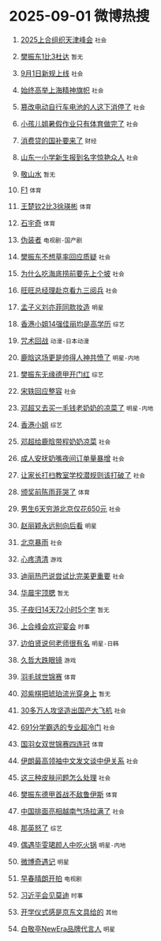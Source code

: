 # 2025-09-01 微博热搜 
1. [2025上合组织天津峰会](https://m.weibo.cn/search?containerid=100103type%3D1%26t%3D10%26q%3D%232025%E4%B8%8A%E5%90%88%E7%BB%84%E7%BB%87%E5%A4%A9%E6%B4%A5%E5%B3%B0%E4%BC%9A%23&stream_entry_id=51&isnewpage=1&extparam=seat%3D1%26cate%3D10103%26dgr%3D0%26filter_type%3Drealtimehot%26stream_entry_id%3D51%26c_type%3D51%26pos%3D0%26q%3D%25232025%25E4%25B8%258A%25E5%2590%2588%25E7%25BB%2584%25E7%25BB%2587%25E5%25A4%25A9%25E6%25B4%25A5%25E5%25B3%25B0%25E4%25BC%259A%2523%26display_time%3D1756657576%26pre_seqid%3D17566575767040409730842) `社会` 

2. [樊振东1比3杜达](https://m.weibo.cn/search?containerid=100103type%3D1%26t%3D10%26q%3D%23%E6%A8%8A%E6%8C%AF%E4%B8%9C1%E6%AF%943%E6%9D%9C%E8%BE%BE%23&stream_entry_id=31&isnewpage=1&extparam=seat%3D1%26realpos%3D1%26filter_type%3Drealtimehot%26c_type%3D31%26q%3D%2523%25E6%25A8%258A%25E6%258C%25AF%25E4%25B8%259C1%25E6%25AF%25943%25E6%259D%259C%25E8%25BE%25BE%2523%26cate%3D5001%26lcate%3D5001%26flag%3D1%26stream_entry_id%3D31%26band_rank%3D1%26dgr%3D0%26pos%3D0%26display_time%3D1756657576%26pre_seqid%3D17566575767040409730842) `暂无` 

3. [9月1日新规上线](https://m.weibo.cn/search?containerid=100103type%3D1%26t%3D10%26q%3D%239%E6%9C%881%E6%97%A5%E6%96%B0%E8%A7%84%E4%B8%8A%E7%BA%BF%23&stream_entry_id=31&isnewpage=1&extparam=seat%3D1%26realpos%3D2%26filter_type%3Drealtimehot%26c_type%3D31%26q%3D%25239%25E6%259C%25881%25E6%2597%25A5%25E6%2596%25B0%25E8%25A7%2584%25E4%25B8%258A%25E7%25BA%25BF%2523%26cate%3D5001%26lcate%3D5001%26flag%3D2%26stream_entry_id%3D31%26band_rank%3D2%26dgr%3D0%26pos%3D1%26display_time%3D1756657576%26pre_seqid%3D17566575767040409730842) `社会` 

4. [始终高举上海精神旗帜](https://m.weibo.cn/search?containerid=100103type%3D1%26t%3D10%26q%3D%23%E5%A7%8B%E7%BB%88%E9%AB%98%E4%B8%BE%E4%B8%8A%E6%B5%B7%E7%B2%BE%E7%A5%9E%E6%97%97%E5%B8%9C%23&stream_entry_id=31&isnewpage=1&extparam=seat%3D1%26realpos%3D3%26filter_type%3Drealtimehot%26c_type%3D31%26q%3D%2523%25E5%25A7%258B%25E7%25BB%2588%25E9%25AB%2598%25E4%25B8%25BE%25E4%25B8%258A%25E6%25B5%25B7%25E7%25B2%25BE%25E7%25A5%259E%25E6%2597%2597%25E5%25B8%259C%2523%26cate%3D5001%26lcate%3D5001%26flag%3D0%26stream_entry_id%3D31%26band_rank%3D3%26dgr%3D0%26pos%3D2%26display_time%3D1756657576%26pre_seqid%3D17566575767040409730842) `社会` 

5. [篡改电动自行车电池的人这下消停了](https://m.weibo.cn/search?containerid=100103type%3D1%26t%3D10%26q%3D%23%E7%AF%A1%E6%94%B9%E7%94%B5%E5%8A%A8%E8%87%AA%E8%A1%8C%E8%BD%A6%E7%94%B5%E6%B1%A0%E7%9A%84%E4%BA%BA%E8%BF%99%E4%B8%8B%E6%B6%88%E5%81%9C%E4%BA%86%23&stream_entry_id=31&isnewpage=1&extparam=seat%3D1%26realpos%3D4%26filter_type%3Drealtimehot%26c_type%3D31%26q%3D%2523%25E7%25AF%25A1%25E6%2594%25B9%25E7%2594%25B5%25E5%258A%25A8%25E8%2587%25AA%25E8%25A1%258C%25E8%25BD%25A6%25E7%2594%25B5%25E6%25B1%25A0%25E7%259A%2584%25E4%25BA%25BA%25E8%25BF%2599%25E4%25B8%258B%25E6%25B6%2588%25E5%2581%259C%25E4%25BA%2586%2523%26cate%3D5001%26lcate%3D5001%26flag%3D1%26stream_entry_id%3D31%26band_rank%3D4%26dgr%3D0%26pos%3D3%26display_time%3D1756657576%26pre_seqid%3D17566575767040409730842) `社会` 

6. [小孩儿姐暑假作业只有体育做完了](https://m.weibo.cn/search?containerid=100103type%3D1%26t%3D10%26q%3D%23%E5%B0%8F%E5%AD%A9%E5%84%BF%E5%A7%90%E6%9A%91%E5%81%87%E4%BD%9C%E4%B8%9A%E5%8F%AA%E6%9C%89%E4%BD%93%E8%82%B2%E5%81%9A%E5%AE%8C%E4%BA%86%23&stream_entry_id=31&isnewpage=1&extparam=seat%3D1%26realpos%3D5%26filter_type%3Drealtimehot%26c_type%3D31%26q%3D%2523%25E5%25B0%258F%25E5%25AD%25A9%25E5%2584%25BF%25E5%25A7%2590%25E6%259A%2591%25E5%2581%2587%25E4%25BD%259C%25E4%25B8%259A%25E5%258F%25AA%25E6%259C%2589%25E4%25BD%2593%25E8%2582%25B2%25E5%2581%259A%25E5%25AE%258C%25E4%25BA%2586%2523%26cate%3D5001%26lcate%3D5001%26flag%3D0%26stream_entry_id%3D31%26band_rank%3D5%26dgr%3D0%26pos%3D4%26display_time%3D1756657576%26pre_seqid%3D17566575767040409730842) `社会` 

7. [消费贷的国补要来了](https://m.weibo.cn/search?containerid=100103type%3D1%26t%3D10%26q%3D%23%E6%B6%88%E8%B4%B9%E8%B4%B7%E7%9A%84%E5%9B%BD%E8%A1%A5%E8%A6%81%E6%9D%A5%E4%BA%86%23&stream_entry_id=31&isnewpage=1&extparam=seat%3D1%26realpos%3D6%26filter_type%3Drealtimehot%26c_type%3D31%26q%3D%2523%25E6%25B6%2588%25E8%25B4%25B9%25E8%25B4%25B7%25E7%259A%2584%25E5%259B%25BD%25E8%25A1%25A5%25E8%25A6%2581%25E6%259D%25A5%25E4%25BA%2586%2523%26cate%3D5001%26lcate%3D5001%26flag%3D0%26stream_entry_id%3D31%26band_rank%3D6%26dgr%3D0%26pos%3D5%26display_time%3D1756657576%26pre_seqid%3D17566575767040409730842) `财经` 

8. [山东一小学新生报到名字惊艳众人](https://m.weibo.cn/search?containerid=100103type%3D1%26t%3D10%26q%3D%23%E5%B1%B1%E4%B8%9C%E4%B8%80%E5%B0%8F%E5%AD%A6%E6%96%B0%E7%94%9F%E6%8A%A5%E5%88%B0%E5%90%8D%E5%AD%97%E6%83%8A%E8%89%B3%E4%BC%97%E4%BA%BA%23&stream_entry_id=31&isnewpage=1&extparam=seat%3D1%26realpos%3D7%26filter_type%3Drealtimehot%26c_type%3D31%26q%3D%2523%25E5%25B1%25B1%25E4%25B8%259C%25E4%25B8%2580%25E5%25B0%258F%25E5%25AD%25A6%25E6%2596%25B0%25E7%2594%259F%25E6%258A%25A5%25E5%2588%25B0%25E5%2590%258D%25E5%25AD%2597%25E6%2583%258A%25E8%2589%25B3%25E4%25BC%2597%25E4%25BA%25BA%2523%26cate%3D5001%26lcate%3D5001%26flag%3D1%26stream_entry_id%3D31%26band_rank%3D7%26dgr%3D0%26pos%3D6%26display_time%3D1756657576%26pre_seqid%3D17566575767040409730842) `社会` 

9. [敬山水](https://m.weibo.cn/search?containerid=100103type%3D1%26t%3D10%26q%3D%E6%95%AC%E5%B1%B1%E6%B0%B4&stream_entry_id=31&isnewpage=1&extparam=seat%3D1%26realpos%3D8%26filter_type%3Drealtimehot%26c_type%3D31%26q%3D%25E6%2595%25AC%25E5%25B1%25B1%25E6%25B0%25B4%26cate%3D5001%26lcate%3D5001%26flag%3D0%26stream_entry_id%3D31%26band_rank%3D8%26dgr%3D0%26pos%3D7%26display_time%3D1756657576%26pre_seqid%3D17566575767040409730842) `暂无` 

10. [F1](https://m.weibo.cn/search?containerid=100103type%3D1%26t%3D10%26q%3DF1&stream_entry_id=31&isnewpage=1&extparam=seat%3D1%26realpos%3D9%26filter_type%3Drealtimehot%26c_type%3D31%26q%3DF1%26cate%3D5001%26lcate%3D5001%26flag%3D0%26stream_entry_id%3D31%26band_rank%3D9%26dgr%3D0%26pos%3D8%26display_time%3D1756657576%26pre_seqid%3D17566575767040409730842) `体育` 

11. [王楚钦2比3徐瑛彬](https://m.weibo.cn/search?containerid=100103type%3D1%26t%3D10%26q%3D%23%E7%8E%8B%E6%A5%9A%E9%92%A62%E6%AF%943%E5%BE%90%E7%91%9B%E5%BD%AC%23&stream_entry_id=31&isnewpage=1&extparam=seat%3D1%26realpos%3D10%26filter_type%3Drealtimehot%26c_type%3D31%26q%3D%2523%25E7%258E%258B%25E6%25A5%259A%25E9%2592%25A62%25E6%25AF%25943%25E5%25BE%2590%25E7%2591%259B%25E5%25BD%25AC%2523%26cate%3D5001%26lcate%3D5001%26flag%3D0%26stream_entry_id%3D31%26band_rank%3D10%26dgr%3D0%26pos%3D9%26display_time%3D1756657576%26pre_seqid%3D17566575767040409730842) `体育` 

12. [石宇奇](https://m.weibo.cn/search?containerid=100103type%3D1%26t%3D10%26q%3D%E7%9F%B3%E5%AE%87%E5%A5%87&stream_entry_id=31&isnewpage=1&extparam=seat%3D1%26realpos%3D11%26filter_type%3Drealtimehot%26c_type%3D31%26q%3D%25E7%259F%25B3%25E5%25AE%2587%25E5%25A5%2587%26cate%3D5001%26lcate%3D5001%26flag%3D1%26stream_entry_id%3D31%26band_rank%3D11%26dgr%3D0%26pos%3D10%26display_time%3D1756657576%26pre_seqid%3D17566575767040409730842) `体育` 

13. [伪装者](https://m.weibo.cn/search?containerid=100103type%3D1%26t%3D10%26q%3D%E4%BC%AA%E8%A3%85%E8%80%85&stream_entry_id=31&isnewpage=1&extparam=seat%3D1%26realpos%3D12%26filter_type%3Drealtimehot%26c_type%3D31%26q%3D%25E4%25BC%25AA%25E8%25A3%2585%25E8%2580%2585%26cate%3D5001%26lcate%3D5001%26flag%3D2%26stream_entry_id%3D31%26band_rank%3D12%26dgr%3D0%26pos%3D11%26display_time%3D1756657576%26pre_seqid%3D17566575767040409730842) `电视剧-国产剧` 

14. [樊振东不想草率回应质疑](https://m.weibo.cn/search?containerid=100103type%3D1%26t%3D10%26q%3D%23%E6%A8%8A%E6%8C%AF%E4%B8%9C%E4%B8%8D%E6%83%B3%E8%8D%89%E7%8E%87%E5%9B%9E%E5%BA%94%E8%B4%A8%E7%96%91%23&stream_entry_id=31&isnewpage=1&extparam=seat%3D1%26realpos%3D13%26filter_type%3Drealtimehot%26c_type%3D31%26q%3D%2523%25E6%25A8%258A%25E6%258C%25AF%25E4%25B8%259C%25E4%25B8%258D%25E6%2583%25B3%25E8%258D%2589%25E7%258E%2587%25E5%259B%259E%25E5%25BA%2594%25E8%25B4%25A8%25E7%2596%2591%2523%26cate%3D5001%26lcate%3D5001%26flag%3D1%26stream_entry_id%3D31%26band_rank%3D13%26dgr%3D0%26pos%3D12%26display_time%3D1756657576%26pre_seqid%3D17566575767040409730842) `社会` 

15. [为什么吃海底捞前要先上个坡](https://m.weibo.cn/search?containerid=100103type%3D1%26t%3D10%26q%3D%23%E4%B8%BA%E4%BB%80%E4%B9%88%E5%90%83%E6%B5%B7%E5%BA%95%E6%8D%9E%E5%89%8D%E8%A6%81%E5%85%88%E4%B8%8A%E4%B8%AA%E5%9D%A1%23&stream_entry_id=31&isnewpage=1&extparam=seat%3D1%26realpos%3D14%26filter_type%3Drealtimehot%26c_type%3D31%26q%3D%2523%25E4%25B8%25BA%25E4%25BB%2580%25E4%25B9%2588%25E5%2590%2583%25E6%25B5%25B7%25E5%25BA%2595%25E6%258D%259E%25E5%2589%258D%25E8%25A6%2581%25E5%2585%2588%25E4%25B8%258A%25E4%25B8%25AA%25E5%259D%25A1%2523%26cate%3D5001%26lcate%3D5001%26flag%3D0%26stream_entry_id%3D31%26band_rank%3D14%26dgr%3D0%26pos%3D13%26display_time%3D1756657576%26pre_seqid%3D17566575767040409730842) `社会` 

16. [旺旺总经理赴京看九三阅兵](https://m.weibo.cn/search?containerid=100103type%3D1%26t%3D10%26q%3D%23%E6%97%BA%E6%97%BA%E6%80%BB%E7%BB%8F%E7%90%86%E8%B5%B4%E4%BA%AC%E7%9C%8B%E4%B9%9D%E4%B8%89%E9%98%85%E5%85%B5%23&stream_entry_id=31&isnewpage=1&extparam=seat%3D1%26realpos%3D15%26filter_type%3Drealtimehot%26c_type%3D31%26q%3D%2523%25E6%2597%25BA%25E6%2597%25BA%25E6%2580%25BB%25E7%25BB%258F%25E7%2590%2586%25E8%25B5%25B4%25E4%25BA%25AC%25E7%259C%258B%25E4%25B9%259D%25E4%25B8%2589%25E9%2598%2585%25E5%2585%25B5%2523%26cate%3D5001%26lcate%3D5001%26flag%3D0%26stream_entry_id%3D31%26band_rank%3D15%26dgr%3D0%26pos%3D14%26display_time%3D1756657576%26pre_seqid%3D17566575767040409730842) `社会` 

17. [孟子义刘亦菲同款妆造](https://m.weibo.cn/search?containerid=100103type%3D1%26t%3D10%26q%3D%23%E5%AD%9F%E5%AD%90%E4%B9%89%E5%88%98%E4%BA%A6%E8%8F%B2%E5%90%8C%E6%AC%BE%E5%A6%86%E9%80%A0%23&stream_entry_id=31&isnewpage=1&extparam=seat%3D1%26realpos%3D16%26filter_type%3Drealtimehot%26c_type%3D31%26q%3D%2523%25E5%25AD%259F%25E5%25AD%2590%25E4%25B9%2589%25E5%2588%2598%25E4%25BA%25A6%25E8%258F%25B2%25E5%2590%258C%25E6%25AC%25BE%25E5%25A6%2586%25E9%2580%25A0%2523%26cate%3D5001%26lcate%3D5001%26flag%3D0%26stream_entry_id%3D31%26band_rank%3D16%26dgr%3D0%26pos%3D15%26display_time%3D1756657576%26pre_seqid%3D17566575767040409730842) `明星` 

18. [香港小姐14强佳丽均是高学历](https://m.weibo.cn/search?containerid=100103type%3D1%26t%3D10%26q%3D%23%E9%A6%99%E6%B8%AF%E5%B0%8F%E5%A7%9014%E5%BC%BA%E4%BD%B3%E4%B8%BD%E5%9D%87%E6%98%AF%E9%AB%98%E5%AD%A6%E5%8E%86%23&stream_entry_id=31&isnewpage=1&extparam=seat%3D1%26realpos%3D17%26filter_type%3Drealtimehot%26c_type%3D31%26q%3D%2523%25E9%25A6%2599%25E6%25B8%25AF%25E5%25B0%258F%25E5%25A7%259014%25E5%25BC%25BA%25E4%25BD%25B3%25E4%25B8%25BD%25E5%259D%2587%25E6%2598%25AF%25E9%25AB%2598%25E5%25AD%25A6%25E5%258E%2586%2523%26cate%3D5001%26lcate%3D5001%26flag%3D1%26stream_entry_id%3D31%26band_rank%3D17%26dgr%3D0%26pos%3D16%26display_time%3D1756657576%26pre_seqid%3D17566575767040409730842) `综艺` 

19. [咒术回战](https://m.weibo.cn/search?containerid=100103type%3D1%26t%3D10%26q%3D%E5%92%92%E6%9C%AF%E5%9B%9E%E6%88%98&stream_entry_id=31&isnewpage=1&extparam=seat%3D1%26realpos%3D18%26filter_type%3Drealtimehot%26c_type%3D31%26q%3D%25E5%2592%2592%25E6%259C%25AF%25E5%259B%259E%25E6%2588%2598%26cate%3D5001%26lcate%3D5001%26flag%3D1%26stream_entry_id%3D31%26band_rank%3D18%26dgr%3D0%26pos%3D17%26display_time%3D1756657576%26pre_seqid%3D17566575767040409730842) `动漫-日本动漫` 

20. [鹿晗这场更是帅得人神共愤了](https://m.weibo.cn/search?containerid=100103type%3D1%26t%3D10%26q%3D%23%E9%B9%BF%E6%99%97%E8%BF%99%E5%9C%BA%E6%9B%B4%E6%98%AF%E5%B8%85%E5%BE%97%E4%BA%BA%E7%A5%9E%E5%85%B1%E6%84%A4%E4%BA%86%23&stream_entry_id=31&isnewpage=1&extparam=seat%3D1%26realpos%3D19%26filter_type%3Drealtimehot%26c_type%3D31%26q%3D%2523%25E9%25B9%25BF%25E6%2599%2597%25E8%25BF%2599%25E5%259C%25BA%25E6%259B%25B4%25E6%2598%25AF%25E5%25B8%2585%25E5%25BE%2597%25E4%25BA%25BA%25E7%25A5%259E%25E5%2585%25B1%25E6%2584%25A4%25E4%25BA%2586%2523%26cate%3D5001%26lcate%3D5001%26flag%3D1%26stream_entry_id%3D31%26band_rank%3D19%26dgr%3D0%26pos%3D18%26display_time%3D1756657576%26pre_seqid%3D17566575767040409730842) `明星-内地` 

21. [樊振东无缘德甲开门红](https://m.weibo.cn/search?containerid=100103type%3D1%26t%3D10%26q%3D%23%E6%A8%8A%E6%8C%AF%E4%B8%9C%E6%97%A0%E7%BC%98%E5%BE%B7%E7%94%B2%E5%BC%80%E9%97%A8%E7%BA%A2%23&stream_entry_id=31&isnewpage=1&extparam=seat%3D1%26realpos%3D20%26filter_type%3Drealtimehot%26c_type%3D31%26q%3D%2523%25E6%25A8%258A%25E6%258C%25AF%25E4%25B8%259C%25E6%2597%25A0%25E7%25BC%2598%25E5%25BE%25B7%25E7%2594%25B2%25E5%25BC%2580%25E9%2597%25A8%25E7%25BA%25A2%2523%26cate%3D5001%26lcate%3D5001%26flag%3D1%26stream_entry_id%3D31%26band_rank%3D20%26dgr%3D0%26pos%3D19%26display_time%3D1756657576%26pre_seqid%3D17566575767040409730842) `综艺` 

22. [宋轶回应整容](https://m.weibo.cn/search?containerid=100103type%3D1%26t%3D10%26q%3D%E5%AE%8B%E8%BD%B6%E5%9B%9E%E5%BA%94%E6%95%B4%E5%AE%B9&stream_entry_id=31&isnewpage=1&extparam=seat%3D1%26realpos%3D21%26filter_type%3Drealtimehot%26c_type%3D31%26q%3D%25E5%25AE%258B%25E8%25BD%25B6%25E5%259B%259E%25E5%25BA%2594%25E6%2595%25B4%25E5%25AE%25B9%26cate%3D5001%26lcate%3D5001%26flag%3D2%26stream_entry_id%3D31%26band_rank%3D21%26dgr%3D0%26pos%3D20%26display_time%3D1756657576%26pre_seqid%3D17566575767040409730842) `社会` 

23. [邓超又去买一毛钱老奶奶的凉菜了](https://m.weibo.cn/search?containerid=100103type%3D1%26t%3D10%26q%3D%23%E9%82%93%E8%B6%85%E5%8F%88%E5%8E%BB%E4%B9%B0%E4%B8%80%E6%AF%9B%E9%92%B1%E8%80%81%E5%A5%B6%E5%A5%B6%E7%9A%84%E5%87%89%E8%8F%9C%E4%BA%86%23&stream_entry_id=31&isnewpage=1&extparam=seat%3D1%26realpos%3D22%26filter_type%3Drealtimehot%26c_type%3D31%26q%3D%2523%25E9%2582%2593%25E8%25B6%2585%25E5%258F%2588%25E5%258E%25BB%25E4%25B9%25B0%25E4%25B8%2580%25E6%25AF%259B%25E9%2592%25B1%25E8%2580%2581%25E5%25A5%25B6%25E5%25A5%25B6%25E7%259A%2584%25E5%2587%2589%25E8%258F%259C%25E4%25BA%2586%2523%26cate%3D5001%26lcate%3D5001%26flag%3D2%26stream_entry_id%3D31%26band_rank%3D22%26dgr%3D0%26pos%3D21%26display_time%3D1756657576%26pre_seqid%3D17566575767040409730842) `明星-内地` 

24. [香港小姐](https://m.weibo.cn/search?containerid=100103type%3D1%26t%3D10%26q%3D%E9%A6%99%E6%B8%AF%E5%B0%8F%E5%A7%90&stream_entry_id=31&isnewpage=1&extparam=seat%3D1%26realpos%3D23%26filter_type%3Drealtimehot%26c_type%3D31%26q%3D%25E9%25A6%2599%25E6%25B8%25AF%25E5%25B0%258F%25E5%25A7%2590%26cate%3D5001%26lcate%3D5001%26flag%3D1%26stream_entry_id%3D31%26band_rank%3D23%26dgr%3D0%26pos%3D22%26display_time%3D1756657576%26pre_seqid%3D17566575767040409730842) `综艺` 

25. [邓超给鹿晗带程奶奶凉菜](https://m.weibo.cn/search?containerid=100103type%3D1%26t%3D10%26q%3D%23%E9%82%93%E8%B6%85%E7%BB%99%E9%B9%BF%E6%99%97%E5%B8%A6%E7%A8%8B%E5%A5%B6%E5%A5%B6%E5%87%89%E8%8F%9C%23&stream_entry_id=31&isnewpage=1&extparam=seat%3D1%26realpos%3D24%26filter_type%3Drealtimehot%26c_type%3D31%26q%3D%2523%25E9%2582%2593%25E8%25B6%2585%25E7%25BB%2599%25E9%25B9%25BF%25E6%2599%2597%25E5%25B8%25A6%25E7%25A8%258B%25E5%25A5%25B6%25E5%25A5%25B6%25E5%2587%2589%25E8%258F%259C%2523%26cate%3D5001%26lcate%3D5001%26flag%3D1%26stream_entry_id%3D31%26band_rank%3D24%26dgr%3D0%26pos%3D23%26display_time%3D1756657576%26pre_seqid%3D17566575767040409730842) `社会` 

26. [成人安抚奶嘴夜间订单量暴增](https://m.weibo.cn/search?containerid=100103type%3D1%26t%3D10%26q%3D%23%E6%88%90%E4%BA%BA%E5%AE%89%E6%8A%9A%E5%A5%B6%E5%98%B4%E5%A4%9C%E9%97%B4%E8%AE%A2%E5%8D%95%E9%87%8F%E6%9A%B4%E5%A2%9E%23&stream_entry_id=31&isnewpage=1&extparam=seat%3D1%26realpos%3D25%26filter_type%3Drealtimehot%26c_type%3D31%26q%3D%2523%25E6%2588%2590%25E4%25BA%25BA%25E5%25AE%2589%25E6%258A%259A%25E5%25A5%25B6%25E5%2598%25B4%25E5%25A4%259C%25E9%2597%25B4%25E8%25AE%25A2%25E5%258D%2595%25E9%2587%258F%25E6%259A%25B4%25E5%25A2%259E%2523%26cate%3D5001%26lcate%3D5001%26flag%3D0%26stream_entry_id%3D31%26band_rank%3D25%26dgr%3D0%26pos%3D24%26display_time%3D1756657576%26pre_seqid%3D17566575767040409730842) `社会` 

27. [让家长打扫教室学校潜规则该打破了](https://m.weibo.cn/search?containerid=100103type%3D1%26t%3D10%26q%3D%23%E8%AE%A9%E5%AE%B6%E9%95%BF%E6%89%93%E6%89%AB%E6%95%99%E5%AE%A4%E5%AD%A6%E6%A0%A1%E6%BD%9C%E8%A7%84%E5%88%99%E8%AF%A5%E6%89%93%E7%A0%B4%E4%BA%86%23&stream_entry_id=31&isnewpage=1&extparam=seat%3D1%26realpos%3D26%26filter_type%3Drealtimehot%26c_type%3D31%26q%3D%2523%25E8%25AE%25A9%25E5%25AE%25B6%25E9%2595%25BF%25E6%2589%2593%25E6%2589%25AB%25E6%2595%2599%25E5%25AE%25A4%25E5%25AD%25A6%25E6%25A0%25A1%25E6%25BD%259C%25E8%25A7%2584%25E5%2588%2599%25E8%25AF%25A5%25E6%2589%2593%25E7%25A0%25B4%25E4%25BA%2586%2523%26cate%3D5001%26lcate%3D5001%26flag%3D0%26stream_entry_id%3D31%26band_rank%3D26%26dgr%3D0%26pos%3D25%26display_time%3D1756657576%26pre_seqid%3D17566575767040409730842) `社会` 

28. [颁奖前陈雨菲哭了](https://m.weibo.cn/search?containerid=100103type%3D1%26t%3D10%26q%3D%E9%A2%81%E5%A5%96%E5%89%8D%E9%99%88%E9%9B%A8%E8%8F%B2%E5%93%AD%E4%BA%86&stream_entry_id=31&isnewpage=1&extparam=seat%3D1%26realpos%3D27%26filter_type%3Drealtimehot%26c_type%3D31%26q%3D%25E9%25A2%2581%25E5%25A5%2596%25E5%2589%258D%25E9%2599%2588%25E9%259B%25A8%25E8%258F%25B2%25E5%2593%25AD%25E4%25BA%2586%26cate%3D5001%26lcate%3D5001%26flag%3D0%26stream_entry_id%3D31%26band_rank%3D27%26dgr%3D0%26pos%3D26%26display_time%3D1756657576%26pre_seqid%3D17566575767040409730842) `体育` 

29. [男生6天穷游北京仅花650元](https://m.weibo.cn/search?containerid=100103type%3D1%26t%3D10%26q%3D%23%E7%94%B7%E7%94%9F6%E5%A4%A9%E7%A9%B7%E6%B8%B8%E5%8C%97%E4%BA%AC%E4%BB%85%E8%8A%B1650%E5%85%83%23&stream_entry_id=31&isnewpage=1&extparam=seat%3D1%26realpos%3D28%26filter_type%3Drealtimehot%26c_type%3D31%26q%3D%2523%25E7%2594%25B7%25E7%2594%259F6%25E5%25A4%25A9%25E7%25A9%25B7%25E6%25B8%25B8%25E5%258C%2597%25E4%25BA%25AC%25E4%25BB%2585%25E8%258A%25B1650%25E5%2585%2583%2523%26cate%3D5001%26lcate%3D5001%26flag%3D1%26stream_entry_id%3D31%26band_rank%3D28%26dgr%3D0%26pos%3D27%26display_time%3D1756657576%26pre_seqid%3D17566575767040409730842) `社会` 

30. [赵丽颖永远别向后看](https://m.weibo.cn/search?containerid=100103type%3D1%26t%3D10%26q%3D%23%E8%B5%B5%E4%B8%BD%E9%A2%96%E6%B0%B8%E8%BF%9C%E5%88%AB%E5%90%91%E5%90%8E%E7%9C%8B%23&stream_entry_id=31&isnewpage=1&extparam=seat%3D1%26realpos%3D29%26filter_type%3Drealtimehot%26c_type%3D31%26q%3D%2523%25E8%25B5%25B5%25E4%25B8%25BD%25E9%25A2%2596%25E6%25B0%25B8%25E8%25BF%259C%25E5%2588%25AB%25E5%2590%2591%25E5%2590%258E%25E7%259C%258B%2523%26cate%3D5001%26lcate%3D5001%26flag%3D0%26stream_entry_id%3D31%26band_rank%3D29%26dgr%3D0%26pos%3D28%26display_time%3D1756657576%26pre_seqid%3D17566575767040409730842) `明星` 

31. [北京暴雨](https://m.weibo.cn/search?containerid=100103type%3D1%26t%3D10%26q%3D%E5%8C%97%E4%BA%AC%E6%9A%B4%E9%9B%A8&stream_entry_id=31&isnewpage=1&extparam=seat%3D1%26realpos%3D30%26filter_type%3Drealtimehot%26c_type%3D31%26q%3D%25E5%258C%2597%25E4%25BA%25AC%25E6%259A%25B4%25E9%259B%25A8%26cate%3D5001%26lcate%3D5001%26flag%3D0%26stream_entry_id%3D31%26band_rank%3D30%26dgr%3D0%26pos%3D29%26display_time%3D1756657576%26pre_seqid%3D17566575767040409730842) `社会` 

32. [心疼清清](https://m.weibo.cn/search?containerid=100103type%3D1%26t%3D10%26q%3D%E5%BF%83%E7%96%BC%E6%B8%85%E6%B8%85&stream_entry_id=31&isnewpage=1&extparam=seat%3D1%26realpos%3D31%26filter_type%3Drealtimehot%26c_type%3D31%26q%3D%25E5%25BF%2583%25E7%2596%25BC%25E6%25B8%2585%25E6%25B8%2585%26cate%3D5001%26lcate%3D5001%26flag%3D1%26stream_entry_id%3D31%26band_rank%3D31%26dgr%3D0%26pos%3D30%26display_time%3D1756657576%26pre_seqid%3D17566575767040409730842) `游戏` 

33. [迪丽热巴说尝试比完美更重要](https://m.weibo.cn/search?containerid=100103type%3D1%26t%3D10%26q%3D%23%E8%BF%AA%E4%B8%BD%E7%83%AD%E5%B7%B4%E8%AF%B4%E5%B0%9D%E8%AF%95%E6%AF%94%E5%AE%8C%E7%BE%8E%E6%9B%B4%E9%87%8D%E8%A6%81%23&stream_entry_id=31&isnewpage=1&extparam=seat%3D1%26realpos%3D32%26filter_type%3Drealtimehot%26c_type%3D31%26q%3D%2523%25E8%25BF%25AA%25E4%25B8%25BD%25E7%2583%25AD%25E5%25B7%25B4%25E8%25AF%25B4%25E5%25B0%259D%25E8%25AF%2595%25E6%25AF%2594%25E5%25AE%258C%25E7%25BE%258E%25E6%259B%25B4%25E9%2587%258D%25E8%25A6%2581%2523%26cate%3D5001%26lcate%3D5001%26flag%3D0%26stream_entry_id%3D31%26band_rank%3D32%26dgr%3D0%26pos%3D31%26display_time%3D1756657576%26pre_seqid%3D17566575767040409730842) `社会` 

34. [华晨宇顶腮](https://m.weibo.cn/search?containerid=100103type%3D1%26t%3D10%26q%3D%E5%8D%8E%E6%99%A8%E5%AE%87%E9%A1%B6%E8%85%AE&stream_entry_id=31&isnewpage=1&extparam=seat%3D1%26realpos%3D33%26filter_type%3Drealtimehot%26c_type%3D31%26q%3D%25E5%258D%258E%25E6%2599%25A8%25E5%25AE%2587%25E9%25A1%25B6%25E8%2585%25AE%26cate%3D5001%26lcate%3D5001%26flag%3D0%26stream_entry_id%3D31%26band_rank%3D33%26dgr%3D0%26pos%3D32%26display_time%3D1756657576%26pre_seqid%3D17566575767040409730842) `暂无` 

35. [子夜归14天72小时5个字](https://m.weibo.cn/search?containerid=100103type%3D1%26t%3D10%26q%3D%E5%AD%90%E5%A4%9C%E5%BD%9214%E5%A4%A972%E5%B0%8F%E6%97%B65%E4%B8%AA%E5%AD%97&stream_entry_id=31&isnewpage=1&extparam=seat%3D1%26realpos%3D34%26filter_type%3Drealtimehot%26c_type%3D31%26q%3D%25E5%25AD%2590%25E5%25A4%259C%25E5%25BD%259214%25E5%25A4%25A972%25E5%25B0%258F%25E6%2597%25B65%25E4%25B8%25AA%25E5%25AD%2597%26cate%3D5001%26lcate%3D5001%26flag%3D0%26stream_entry_id%3D31%26band_rank%3D34%26dgr%3D0%26pos%3D33%26display_time%3D1756657576%26pre_seqid%3D17566575767040409730842) `暂无` 

36. [上合峰会欢迎宴会](https://m.weibo.cn/search?containerid=100103type%3D1%26t%3D10%26q%3D%23%E4%B8%8A%E5%90%88%E5%B3%B0%E4%BC%9A%E6%AC%A2%E8%BF%8E%E5%AE%B4%E4%BC%9A%23&stream_entry_id=31&isnewpage=1&extparam=seat%3D1%26realpos%3D35%26filter_type%3Drealtimehot%26c_type%3D31%26q%3D%2523%25E4%25B8%258A%25E5%2590%2588%25E5%25B3%25B0%25E4%25BC%259A%25E6%25AC%25A2%25E8%25BF%258E%25E5%25AE%25B4%25E4%25BC%259A%2523%26cate%3D5001%26lcate%3D5001%26flag%3D0%26stream_entry_id%3D31%26band_rank%3D35%26dgr%3D0%26pos%3D34%26display_time%3D1756657576%26pre_seqid%3D17566575767040409730842) `时事` 

37. [边伯贤说何老师很有名](https://m.weibo.cn/search?containerid=100103type%3D1%26t%3D10%26q%3D%23%E8%BE%B9%E4%BC%AF%E8%B4%A4%E8%AF%B4%E4%BD%95%E8%80%81%E5%B8%88%E5%BE%88%E6%9C%89%E5%90%8D%23&stream_entry_id=31&isnewpage=1&extparam=seat%3D1%26realpos%3D36%26filter_type%3Drealtimehot%26c_type%3D31%26q%3D%2523%25E8%25BE%25B9%25E4%25BC%25AF%25E8%25B4%25A4%25E8%25AF%25B4%25E4%25BD%2595%25E8%2580%2581%25E5%25B8%2588%25E5%25BE%2588%25E6%259C%2589%25E5%2590%258D%2523%26cate%3D5001%26lcate%3D5001%26flag%3D1%26stream_entry_id%3D31%26band_rank%3D36%26dgr%3D0%26pos%3D35%26display_time%3D1756657576%26pre_seqid%3D17566575767040409730842) `明星-日韩` 

38. [久哲大跌眼镜](https://m.weibo.cn/search?containerid=100103type%3D1%26t%3D10%26q%3D%23%E4%B9%85%E5%93%B2%E5%A4%A7%E8%B7%8C%E7%9C%BC%E9%95%9C%23&stream_entry_id=31&isnewpage=1&extparam=seat%3D1%26realpos%3D37%26filter_type%3Drealtimehot%26c_type%3D31%26q%3D%2523%25E4%25B9%2585%25E5%2593%25B2%25E5%25A4%25A7%25E8%25B7%258C%25E7%259C%25BC%25E9%2595%259C%2523%26cate%3D5001%26lcate%3D5001%26flag%3D0%26stream_entry_id%3D31%26band_rank%3D37%26dgr%3D0%26pos%3D36%26display_time%3D1756657576%26pre_seqid%3D17566575767040409730842) `游戏` 

39. [羽毛球世锦赛](https://m.weibo.cn/search?containerid=100103type%3D1%26t%3D10%26q%3D%E7%BE%BD%E6%AF%9B%E7%90%83%E4%B8%96%E9%94%A6%E8%B5%9B&stream_entry_id=31&isnewpage=1&extparam=seat%3D1%26realpos%3D38%26filter_type%3Drealtimehot%26c_type%3D31%26q%3D%25E7%25BE%25BD%25E6%25AF%259B%25E7%2590%2583%25E4%25B8%2596%25E9%2594%25A6%25E8%25B5%259B%26cate%3D5001%26lcate%3D5001%26flag%3D0%26stream_entry_id%3D31%26band_rank%3D38%26dgr%3D0%26pos%3D37%26display_time%3D1756657576%26pre_seqid%3D17566575767040409730842) `体育` 

40. [邓紫棋把琥珀流光穿身上](https://m.weibo.cn/search?containerid=100103type%3D1%26t%3D10%26q%3D%E9%82%93%E7%B4%AB%E6%A3%8B%E6%8A%8A%E7%90%A5%E7%8F%80%E6%B5%81%E5%85%89%E7%A9%BF%E8%BA%AB%E4%B8%8A&stream_entry_id=31&isnewpage=1&extparam=seat%3D1%26realpos%3D39%26filter_type%3Drealtimehot%26c_type%3D31%26q%3D%25E9%2582%2593%25E7%25B4%25AB%25E6%25A3%258B%25E6%258A%258A%25E7%2590%25A5%25E7%258F%2580%25E6%25B5%2581%25E5%2585%2589%25E7%25A9%25BF%25E8%25BA%25AB%25E4%25B8%258A%26cate%3D5001%26lcate%3D5001%26flag%3D1%26stream_entry_id%3D31%26band_rank%3D39%26dgr%3D0%26pos%3D38%26display_time%3D1756657576%26pre_seqid%3D17566575767040409730842) `暂无` 

41. [30多万人攻坚造出国产大飞机](https://m.weibo.cn/search?containerid=100103type%3D1%26t%3D10%26q%3D%2330%E5%A4%9A%E4%B8%87%E4%BA%BA%E6%94%BB%E5%9D%9A%E9%80%A0%E5%87%BA%E5%9B%BD%E4%BA%A7%E5%A4%A7%E9%A3%9E%E6%9C%BA%23&stream_entry_id=31&isnewpage=1&extparam=seat%3D1%26realpos%3D40%26filter_type%3Drealtimehot%26c_type%3D31%26q%3D%252330%25E5%25A4%259A%25E4%25B8%2587%25E4%25BA%25BA%25E6%2594%25BB%25E5%259D%259A%25E9%2580%25A0%25E5%2587%25BA%25E5%259B%25BD%25E4%25BA%25A7%25E5%25A4%25A7%25E9%25A3%259E%25E6%259C%25BA%2523%26cate%3D5001%26lcate%3D5001%26flag%3D1%26stream_entry_id%3D31%26band_rank%3D40%26dgr%3D0%26pos%3D39%26display_time%3D1756657576%26pre_seqid%3D17566575767040409730842) `社会` 

42. [691分学霸选的专业超冷门](https://m.weibo.cn/search?containerid=100103type%3D1%26t%3D10%26q%3D%23691%E5%88%86%E5%AD%A6%E9%9C%B8%E9%80%89%E7%9A%84%E4%B8%93%E4%B8%9A%E8%B6%85%E5%86%B7%E9%97%A8%23&stream_entry_id=31&isnewpage=1&extparam=seat%3D1%26realpos%3D41%26filter_type%3Drealtimehot%26c_type%3D31%26q%3D%2523691%25E5%2588%2586%25E5%25AD%25A6%25E9%259C%25B8%25E9%2580%2589%25E7%259A%2584%25E4%25B8%2593%25E4%25B8%259A%25E8%25B6%2585%25E5%2586%25B7%25E9%2597%25A8%2523%26cate%3D5001%26lcate%3D5001%26flag%3D0%26stream_entry_id%3D31%26band_rank%3D41%26dgr%3D0%26pos%3D40%26display_time%3D1756657576%26pre_seqid%3D17566575767040409730842) `社会` 

43. [国羽女双世锦赛四连冠](https://m.weibo.cn/search?containerid=100103type%3D1%26t%3D10%26q%3D%23%E5%9B%BD%E7%BE%BD%E5%A5%B3%E5%8F%8C%E4%B8%96%E9%94%A6%E8%B5%9B%E5%9B%9B%E8%BF%9E%E5%86%A0%23&stream_entry_id=31&isnewpage=1&extparam=seat%3D1%26realpos%3D42%26filter_type%3Drealtimehot%26c_type%3D31%26q%3D%2523%25E5%259B%25BD%25E7%25BE%25BD%25E5%25A5%25B3%25E5%258F%258C%25E4%25B8%2596%25E9%2594%25A6%25E8%25B5%259B%25E5%259B%259B%25E8%25BF%259E%25E5%2586%25A0%2523%26cate%3D5001%26lcate%3D5001%26flag%3D1%26stream_entry_id%3D31%26band_rank%3D42%26dgr%3D0%26pos%3D41%26display_time%3D1756657576%26pre_seqid%3D17566575767040409730842) `体育` 

44. [伊朗最高领袖中文发文谈中伊关系](https://m.weibo.cn/search?containerid=100103type%3D1%26t%3D10%26q%3D%23%E4%BC%8A%E6%9C%97%E6%9C%80%E9%AB%98%E9%A2%86%E8%A2%96%E4%B8%AD%E6%96%87%E5%8F%91%E6%96%87%E8%B0%88%E4%B8%AD%E4%BC%8A%E5%85%B3%E7%B3%BB%23&stream_entry_id=31&isnewpage=1&extparam=seat%3D1%26realpos%3D43%26filter_type%3Drealtimehot%26c_type%3D31%26q%3D%2523%25E4%25BC%258A%25E6%259C%2597%25E6%259C%2580%25E9%25AB%2598%25E9%25A2%2586%25E8%25A2%2596%25E4%25B8%25AD%25E6%2596%2587%25E5%258F%2591%25E6%2596%2587%25E8%25B0%2588%25E4%25B8%25AD%25E4%25BC%258A%25E5%2585%25B3%25E7%25B3%25BB%2523%26cate%3D5001%26lcate%3D5001%26flag%3D0%26stream_entry_id%3D31%26band_rank%3D43%26dgr%3D0%26pos%3D42%26display_time%3D1756657576%26pre_seqid%3D17566575767040409730842) `社会` 

45. [这三种皮肤问题怎么处理](https://m.weibo.cn/search?containerid=100103type%3D1%26t%3D10%26q%3D%23%E8%BF%99%E4%B8%89%E7%A7%8D%E7%9A%AE%E8%82%A4%E9%97%AE%E9%A2%98%E6%80%8E%E4%B9%88%E5%A4%84%E7%90%86%23&stream_entry_id=31&isnewpage=1&extparam=seat%3D1%26realpos%3D44%26filter_type%3Drealtimehot%26c_type%3D31%26q%3D%2523%25E8%25BF%2599%25E4%25B8%2589%25E7%25A7%258D%25E7%259A%25AE%25E8%2582%25A4%25E9%2597%25AE%25E9%25A2%2598%25E6%2580%258E%25E4%25B9%2588%25E5%25A4%2584%25E7%2590%2586%2523%26cate%3D5001%26lcate%3D5001%26flag%3D0%26stream_entry_id%3D31%26band_rank%3D44%26dgr%3D0%26pos%3D43%26display_time%3D1756657576%26pre_seqid%3D17566575767040409730842) `社会` 

46. [樊振东德甲首战不敌鲁伊斯](https://m.weibo.cn/search?containerid=100103type%3D1%26t%3D10%26q%3D%23%E6%A8%8A%E6%8C%AF%E4%B8%9C%E5%BE%B7%E7%94%B2%E9%A6%96%E6%88%98%E4%B8%8D%E6%95%8C%E9%B2%81%E4%BC%8A%E6%96%AF%23&stream_entry_id=31&isnewpage=1&extparam=seat%3D1%26realpos%3D45%26filter_type%3Drealtimehot%26c_type%3D31%26q%3D%2523%25E6%25A8%258A%25E6%258C%25AF%25E4%25B8%259C%25E5%25BE%25B7%25E7%2594%25B2%25E9%25A6%2596%25E6%2588%2598%25E4%25B8%258D%25E6%2595%258C%25E9%25B2%2581%25E4%25BC%258A%25E6%2596%25AF%2523%26cate%3D5001%26lcate%3D5001%26flag%3D0%26stream_entry_id%3D31%26band_rank%3D45%26dgr%3D0%26pos%3D44%26display_time%3D1756657576%26pre_seqid%3D17566575767040409730842) `体育` 

47. [中国排面亮相越南气场拉满了](https://m.weibo.cn/search?containerid=100103type%3D1%26t%3D10%26q%3D%23%E4%B8%AD%E5%9B%BD%E6%8E%92%E9%9D%A2%E4%BA%AE%E7%9B%B8%E8%B6%8A%E5%8D%97%E6%B0%94%E5%9C%BA%E6%8B%89%E6%BB%A1%E4%BA%86%23&stream_entry_id=31&isnewpage=1&extparam=seat%3D1%26realpos%3D46%26filter_type%3Drealtimehot%26c_type%3D31%26q%3D%2523%25E4%25B8%25AD%25E5%259B%25BD%25E6%258E%2592%25E9%259D%25A2%25E4%25BA%25AE%25E7%259B%25B8%25E8%25B6%258A%25E5%258D%2597%25E6%25B0%2594%25E5%259C%25BA%25E6%258B%2589%25E6%25BB%25A1%25E4%25BA%2586%2523%26cate%3D5001%26lcate%3D5001%26flag%3D0%26stream_entry_id%3D31%26band_rank%3D46%26dgr%3D0%26pos%3D45%26display_time%3D1756657576%26pre_seqid%3D17566575767040409730842) `社会` 

48. [那英怒了](https://m.weibo.cn/search?containerid=100103type%3D1%26t%3D10%26q%3D%23%E9%82%A3%E8%8B%B1%E6%80%92%E4%BA%86%23&stream_entry_id=31&isnewpage=1&extparam=seat%3D1%26realpos%3D47%26filter_type%3Drealtimehot%26c_type%3D31%26q%3D%2523%25E9%2582%25A3%25E8%258B%25B1%25E6%2580%2592%25E4%25BA%2586%2523%26cate%3D5001%26lcate%3D5001%26flag%3D0%26stream_entry_id%3D31%26band_rank%3D47%26dgr%3D0%26pos%3D46%26display_time%3D1756657576%26pre_seqid%3D17566575767040409730842) `综艺` 

49. [偶遇毕雯珺颜人中吃火锅](https://m.weibo.cn/search?containerid=100103type%3D1%26t%3D10%26q%3D%23%E5%81%B6%E9%81%87%E6%AF%95%E9%9B%AF%E7%8F%BA%E9%A2%9C%E4%BA%BA%E4%B8%AD%E5%90%83%E7%81%AB%E9%94%85%23&stream_entry_id=31&isnewpage=1&extparam=seat%3D1%26realpos%3D48%26filter_type%3Drealtimehot%26c_type%3D31%26q%3D%2523%25E5%2581%25B6%25E9%2581%2587%25E6%25AF%2595%25E9%259B%25AF%25E7%258F%25BA%25E9%25A2%259C%25E4%25BA%25BA%25E4%25B8%25AD%25E5%2590%2583%25E7%2581%25AB%25E9%2594%2585%2523%26cate%3D5001%26lcate%3D5001%26flag%3D0%26stream_entry_id%3D31%26band_rank%3D48%26dgr%3D0%26pos%3D47%26display_time%3D1756657576%26pre_seqid%3D17566575767040409730842) `明星-内地` 

50. [微博奇遇记](https://m.weibo.cn/search?containerid=100103type%3D1%26t%3D10%26q%3D%E5%BE%AE%E5%8D%9A%E5%A5%87%E9%81%87%E8%AE%B0&stream_entry_id=31&isnewpage=1&extparam=seat%3D1%26realpos%3D49%26filter_type%3Drealtimehot%26c_type%3D31%26q%3D%25E5%25BE%25AE%25E5%258D%259A%25E5%25A5%2587%25E9%2581%2587%25E8%25AE%25B0%26cate%3D5001%26lcate%3D5001%26flag%3D1%26stream_entry_id%3D31%26band_rank%3D49%26dgr%3D0%26pos%3D48%26display_time%3D1756657576%26pre_seqid%3D17566575767040409730842) `明星` 

51. [早春晴朗开拍](https://m.weibo.cn/search?containerid=100103type%3D1%26t%3D10%26q%3D%23%E6%97%A9%E6%98%A5%E6%99%B4%E6%9C%97%E5%BC%80%E6%8B%8D%23&stream_entry_id=31&isnewpage=1&extparam=seat%3D1%26realpos%3D50%26filter_type%3Drealtimehot%26c_type%3D31%26q%3D%2523%25E6%2597%25A9%25E6%2598%25A5%25E6%2599%25B4%25E6%259C%2597%25E5%25BC%2580%25E6%258B%258D%2523%26cate%3D5001%26lcate%3D5001%26flag%3D0%26stream_entry_id%3D31%26band_rank%3D50%26dgr%3D0%26pos%3D49%26display_time%3D1756657576%26pre_seqid%3D17566575767040409730842) `电视剧` 

52. [习近平会见莫迪](https://m.weibo.cn/search?containerid=100103type%3D1%26t%3D10%26q%3D%23%E4%B9%A0%E8%BF%91%E5%B9%B3%E4%BC%9A%E8%A7%81%E8%8E%AB%E8%BF%AA%23&stream_entry_id=51&isnewpage=1&extparam=seat%3D1%26cate%3D10103%26q%3D%2523%25E4%25B9%25A0%25E8%25BF%2591%25E5%25B9%25B3%25E4%25BC%259A%25E8%25A7%2581%25E8%258E%25AB%25E8%25BF%25AA%2523%26dgr%3D0%26pos%3D0%26filter_type%3Drealtimehot%26stream_entry_id%3D51%26c_type%3D51%26display_time%3D1756657556%26pre_seqid%3D175665755662607839831) `时事` 

53. [开学仪式感是京东文具给的](https://m.weibo.cn/search?containerid=100103type%3D1%26t%3D10%26q%3D%23%E5%BC%80%E5%AD%A6%E4%BB%AA%E5%BC%8F%E6%84%9F%E6%98%AF%E4%BA%AC%E4%B8%9C%E6%96%87%E5%85%B7%E7%BB%99%E7%9A%84%23&stream_entry_id=31&isnewpage=1&extparam=seat%3D1%26cate%3D5001%26lcate%3D5001%26stream_entry_id%3D31%26topic_ad%3D1%26band_rank%3D4%26pos%3D3%26q%3D%2523%25E5%25BC%2580%25E5%25AD%25A6%25E4%25BB%25AA%25E5%25BC%258F%25E6%2584%259F%25E6%2598%25AF%25E4%25BA%25AC%25E4%25B8%259C%25E6%2596%2587%25E5%2585%25B7%25E7%25BB%2599%25E7%259A%2584%2523%26dgr%3D0%26is_ad_pos%3D1%26filter_type%3Drealtimehot%26adid%3D299327%26c_type%3D31%26display_time%3D1756657556%26pre_seqid%3D175665755662607839831) `其他` 

54. [白敬亭NewEra品牌代言人](https://m.weibo.cn/search?containerid=100103type%3D1%26t%3D10%26q%3D%23%E7%99%BD%E6%95%AC%E4%BA%ADNewEra%E5%93%81%E7%89%8C%E4%BB%A3%E8%A8%80%E4%BA%BA%23&stream_entry_id=31&isnewpage=1&extparam=seat%3D1%26lcate%3D5001%26filter_type%3Drealtimehot%26c_type%3D31%26topic_ad%3D1%26q%3D%2523%25E7%2599%25BD%25E6%2595%25AC%25E4%25BA%25ADNewEra%25E5%2593%2581%25E7%2589%258C%25E4%25BB%25A3%25E8%25A8%2580%25E4%25BA%25BA%2523%26cate%3D5001%26adid%3D298811%26dgr%3D0%26stream_entry_id%3D31%26pos%3D6%26is_ad_pos%3D1%26band_rank%3D7%26display_time%3D1756657520%26pre_seqid%3D175665752009694097315116) `明星` 
